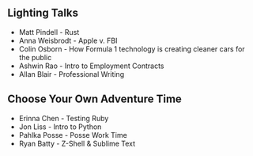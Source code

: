 ## Lighting Talks

* Matt Pindell - Rust
* Anna Weisbrodt - Apple v. FBI
* Colin Osborn - How Formula 1 technology is creating cleaner cars for the public
* Ashwin Rao - Intro to Employment Contracts
* Allan Blair - Professional Writing


## Choose Your Own Adventure Time

* Erinna Chen - Testing Ruby
* Jon Liss - Intro to Python
* Pahlka Posse - Posse Work Time
* Ryan Batty - Z-Shell & Sublime Text
